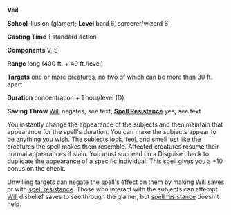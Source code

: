  **Veil**

**School** illusion (glamer); **Level** bard 6, sorcerer/wizard 6

**Casting Time** 1 standard action

**Components** V, S

**Range** long (400 ft. + 40 ft./level)

**Targets** one or more creatures, no two of which can be more than 30 ft. apart

**Duration** concentration + 1 hour/level (D)

**Saving Throw** [Will](../combat.html#_will) negates; see text; **[Spell Resistance](../glossary.html#_spell-resistance)** yes; see text

You instantly change the appearance of the subjects and then maintain that appearance for the spell's duration. You can make the subjects appear to be anything you wish. The subjects look, feel, and smell just like the creatures the spell makes them resemble. Affected creatures resume their normal appearances if slain. You must succeed on a Disguise check to duplicate the appearance of a specific individual. This spell gives you a +10 bonus on the check.

Unwilling targets can negate the spell's effect on them by making [Will](../combat.html#_will) saves or with [spell resistance](../glossary.html#_spell-resistance). Those who interact with the subjects can attempt [Will](../combat.html#_will) disbelief saves to see through the glamer, but [spell resistance](../glossary.html#_spell-resistance) doesn't help.

